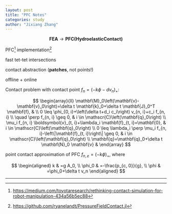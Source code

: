 ```yaml
---
layout: post
title: "PFC Notes"
categories: study
author: "Jixiang Zhang"
---
```


$$
\mathbf{FEA} \to \mathbf{PFC(Hydroelastic Contact)}
$$

PFC[^1] implementation[^2]

fast tet-tet intersections

contact abstraction (**patches**, not points!)

offline + online

Contact problem with contact point $f_n=\left(-k \phi-d v_n\right)_{+}$:

$$
\begin{array}{ll}
\mathbf{M}_0\left(\mathbf{v}-\mathbf{v}_0\right)=\delta t \mathbf{k}_0+\delta t \mathbf{J}_0^T \mathbf{f}, & \\
0 \leq \phi_{0, i}+\left(\delta t+d_i c_i\right) v_{n, i}+c_i f_{n, i} \\
\quad \perp f_{n, i} \geq 0, & i \in \mathscr{C}\left(\mathbf{q}_0\right) \\
\mu_i f_{n, i} \boldsymbol{v}_{t, i}+\lambda_i \mathbf{f}_{t, i}=\mathbf{0}, & i \in \mathscr{C}\left(\mathbf{q}_0\right) \\
0 \leq \lambda_i \perp \mu_i f_{n, i}-\left\|\mathbf{f}_{t, i}\right\| \geq 0, & i \in \mathscr{C}\left(\mathbf{q}_0\right) \\
\mathbf{q}=\mathbf{q}_0+\delta t \mathbf{N}_0 \mathbf{v} &
\end{array}
$$

point contact approximation of PFC $f_{n, e}=(-k \phi)_{+}$, where

$$
\begin{aligned}
k & =g A_0, \\
\phi_0 & =-\frac{p_{c, 0}}{g}, \\
\phi & =\phi_0+\delta t v_n
\end{aligned}
$$

---

[^1]: <https://medium.com/toyotaresearch/rethinking-contact-simulation-for-robot-manipulation-434a56b5ec88>
[^2]: <https://github.com/ryanelandt/PressureFieldContact.jl>
